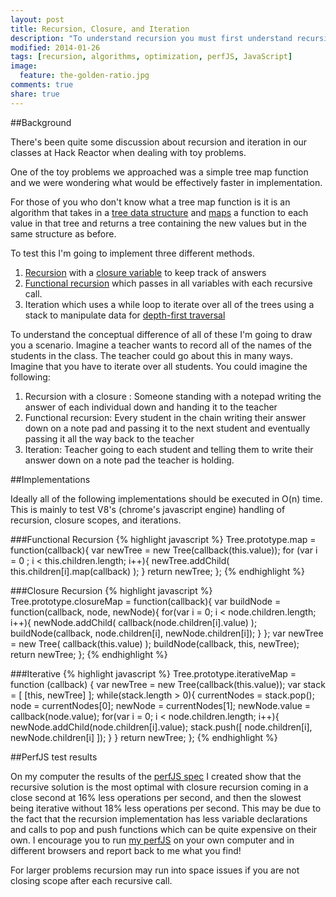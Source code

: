 ```yaml
---
layout: post
title: Recursion, Closure, and Iteration
description: "To understand recursion you must first understand recursion"
modified: 2014-01-26
tags: [recursion, algorithms, optimization, perfJS, JavaScript]
image:
  feature: the-golden-ratio.jpg
comments: true
share: true
---
```

##Background

There's been quite some discussion about recursion and iteration in our classes at Hack Reactor when dealing with toy problems.

One of the toy problems we approached was a simple tree map function and we were wondering what would be effectively faster in implementation.

For those of you who don't know what a tree map function is it is an algorithm that takes in a [tree data structure](http://en.wikipedia.org/wiki/Tree_%28data_structure%29) and [maps](http://en.wikipedia.org/wiki/Map_%28higher-order_function%29) a function to each value in that tree and returns a tree containing the new values but in the same structure as before.

To test this I'm going to implement three different methods.

1. [Recursion](http://en.wikipedia.org/wiki/Recursion) with a [closure variable](https://developer.mozilla.org/en-US/docs/Web/JavaScript/Guide/Closures) to keep track of answers 
2. [Functional recursion](http://en.wikipedia.org/wiki/Recursion#Functional_recursion) which passes in all variables with each recursive call.
3. Iteration which uses a while loop to iterate over all of the trees using a stack to manipulate data for [depth-first traversal](http://en.wikipedia.org/wiki/Tree_traversal#Depth-first)

To understand the conceptual difference of all of these I'm going to draw you a scenario. Imagine a teacher wants to record all of the names of the students in the class. The teacher could go about this in many ways. Imagine that you have to iterate over all students. You could imagine the following:

1. Recursion with a closure : 
    Someone standing with a notepad writing the answer of each individual down and handing it to the teacher
2. Functional recursion: 
    Every student in the chain writing their answer down on a note pad and passing it to the next student and eventually passing it all the way back to the teacher
3. Iteration: 
    Teacher going to each student and telling them to write their answer down on a note pad the teacher is holding.

##Implementations


Ideally all of the following implementations should be executed in O(n) time. This is mainly to test V8's (chrome's javascript engine) handling of recursion, closure scopes, and iterations. 


###Functional Recursion
{% highlight javascript %}
Tree.prototype.map = function(callback){
  var newTree = new Tree(callback(this.value)); 
  for (var i = 0 ; i < this.children.length; i++){
    newTree.addChild( this.children[i].map(callback) );
  }
  return newTree;
};
{% endhighlight %}

###Closure Recursion
{% highlight javascript %}
Tree.prototype.closureMap = function(callback){
  var buildNode = function(callback, node, newNode){
    for(var i = 0; i < node.children.length; i++){
      newNode.addChild( callback(node.children[i].value) );
      buildNode(callback, node.children[i], newNode.children[i]);
    }
  };
  var newTree = new Tree( callback(this.value) );
  buildNode(callback, this, newTree);
  return newTree;
};
{% endhighlight %}

###Iterative
{% highlight javascript %}
Tree.prototype.iterativeMap = function (callback) {
  var newTree = new Tree(callback(this.value));
  var stack = [ [this, newTree] ];
  while(stack.length > 0){
    currentNodes = stack.pop();
    node = currentNodes[0];
    newNode = currentNodes[1];
    newNode.value = callback(node.value);
    for(var i = 0; i < node.children.length; i++){
      newNode.addChild(node.children[i].value);
      stack.push([ node.children[i], newNode.children[i] ]);
    }
  }
  return newTree;
};
{% endhighlight %}

##PerfJS test results

On my computer the results of the [perfJS spec](http://jsperf.com/tree-map-kwyn) I created show that the recursive solution is the most optimal with closure recursion coming in a close second at 16% less operations per second, and then the slowest being iterative without 18% less operations per second. This may be due to the fact that the recursion implementation has less variable declarations and calls to pop and push functions which can be quite expensive on their own. I encourage you to run [my perfJS](http://jsperf.com/tree-map-kwyn) on your own computer and in different browsers and report back to me what you find!

For larger problems recursion may run into space issues if you are not closing scope after each recursive call. 